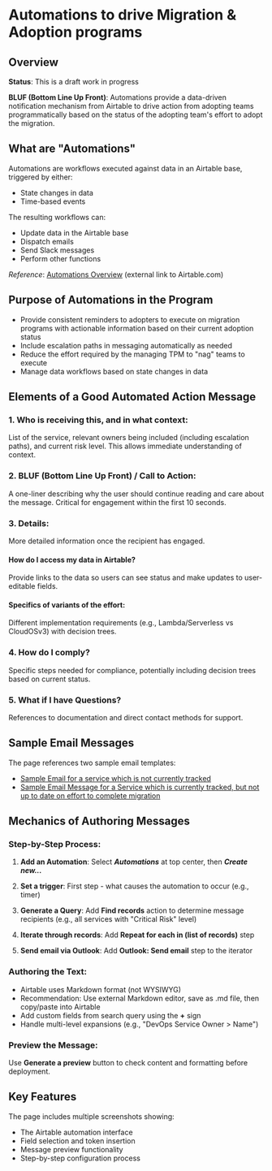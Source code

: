 
# Automations to drive Migration & Adoption programs

## Overview

**Status**: This is a draft work in progress

**BLUF (Bottom Line Up Front)**: Automations provide a data-driven notification mechanism from Airtable to drive action from adopting teams programmatically based on the status of the adopting team's effort to adopt the migration.

## What are "Automations"

Automations are workflows executed against data in an Airtable base, triggered by either:
- State changes in data 
- Time-based events

The resulting workflows can:
- Update data in the Airtable base
- Dispatch emails
- Send Slack messages
- Perform other functions

*Reference*: [Automations Overview](https://support.airtable.com/docs/automations-overview-articles) (external link to Airtable.com)

## Purpose of Automations in the Program

- Provide consistent reminders to adopters to execute on migration programs with actionable information based on their current adoption status
- Include escalation paths in messaging automatically as needed
- Reduce the effort required by the managing TPM to "nag" teams to execute
- Manage data workflows based on state changes in data

## Elements of a Good Automated Action Message

### 1. Who is receiving this, and in what context:
List of the service, relevant owners being included (including escalation paths), and current risk level. This allows immediate understanding of context.

### 2. BLUF (Bottom Line Up Front) / Call to Action:
A one-liner describing why the user should continue reading and care about the message. Critical for engagement within the first 10 seconds.

### 3. Details:
More detailed information once the recipient has engaged.

#### How do I access my data in Airtable?
Provide links to the data so users can see status and make updates to user-editable fields.

#### Specifics of variants of the effort:
Different implementation requirements (e.g., Lambda/Serverless vs CloudOSv3) with decision trees.

### 4. How do I comply?
Specific steps needed for compliance, potentially including decision trees based on current status.

### 5. What if I have Questions?
References to documentation and direct contact methods for support.

## Sample Email Messages

The page references two sample email templates:
- [Sample Email for a service which is not currently tracked](https://wiki.autodesk.com/x/uP1Srw)
- [Sample Email Message for a Service which is currently tracked, but not up to date on effort to complete migration](https://wiki.autodesk.com/x/q-1Srw)

## Mechanics of Authoring Messages

### Step-by-Step Process:

1. **Add an Automation**: Select ***Automations*** at top center, then ***Create new...***

2. **Set a trigger**: First step - what causes the automation to occur (e.g., timer)

3. **Generate a Query**: Add **Find records** action to determine message recipients (e.g., all services with "Critical Risk" level)

4. **Iterate through records**: Add **Repeat for each in (list of records)** step

5. **Send email via Outlook**: Add **Outlook: Send email** step to the iterator

### Authoring the Text:

- Airtable uses Markdown format (not WYSIWYG)
- Recommendation: Use external Markdown editor, save as .md file, then copy/paste into Airtable
- Add custom fields from search query using the **+** sign
- Handle multi-level expansions (e.g., "DevOps Service Owner > Name")

### Preview the Message:
Use **Generate a preview** button to check content and formatting before deployment.

## Key Features

The page includes multiple screenshots showing:
- The Airtable automation interface
- Field selection and token insertion
- Message preview functionality
- Step-by-step configuration process
